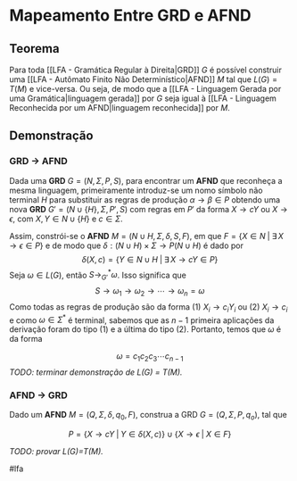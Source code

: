 
# Mapeamento Entre GRD e AFND

## Teorema

Para toda [[LFA - Gramática Regular à Direita|GRD]] $G$ é possível construir uma [[LFA - Autômato Finito Não Determinístico|AFND]] $M$ tal que $L(G)=T(M)$ e vice-versa. Ou seja, de modo que a [[LFA - Linguagem Gerada por uma Gramática|linguagem gerada]] por $G$ seja igual à [[LFA - Linguagem Reconhecida por um AFND|linguagem reconhecida]] por $M$.

## Demonstração

### GRD -> AFND

Dada uma **GRD** $G=(N, \Sigma, P, S)$, para encontrar um **AFND** que reconheça a mesma linguagem, primeiramente introduz-se um nomo símbolo não terminal $H$ para substituir as regras de produção $\alpha\to\beta \in P$  obtendo uma nova **GRD** $G'=(N\cup\{H\}, \Sigma, P', S)$ com regras em $P'$ da forma $X \to cY$ ou $X \to \epsilon$, com $X,Y\in N\cup\{H\}$ e $c \in \Sigma$.

Assim, constrói-se o **AFND** $M = ( N \cup H, \Sigma, \delta, S, F)$, em que $F = \{ X \in N \;|\; \exists\, X \to \epsilon \in P \}$ e de modo que $\delta: (N \cup H) \times \Sigma \to P(N \cup H)$ é dado por
$$
\delta(X, c) = \{ Y \in N \cup H \;|\; \exists\,X \to cY \in P \}
$$
Seja $\omega\in L(G)$, então $S \rightarrow_{G'}^* \omega$. Isso significa que 
$$
S \to \omega_1 \to \omega_2 \to \cdots \to \omega_n = \omega
$$
Como todas as regras de produção são da forma (1) $X_i \to c_i Y_i$ ou (2) $X_i \to c_i$ e como $\omega \in \Sigma^*$ é terminal, sabemos que as $n-1$ primeira aplicações da derivação foram do tipo (1) e a última do tipo (2). Portanto, temos que $\omega$ é da forma

$$
\omega = c_1c_2c_3 \cdots c_{n-1}
$$
*TODO: terminar demonstração de L(G) = T(M).*

### AFND -> GRD

Dado um **AFND** $M = ( Q, \Sigma, \delta, q_0, F)$, construa a GRD $G=(Q, \Sigma, P, q_o)$, tal que 

$$P = \{ X \to cY \;|\; Y \in \delta(X, c)  \} \cup \{X \to \epsilon \;|\; X \in F\}$$

*TODO: provar L(G)=T(M).*



#lfa

